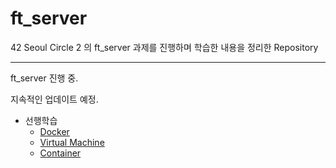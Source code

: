# ft_server

42 Seoul Circle 2 의 ft_server 과제를 진행하며 학습한 내용을 정리한 Repository

---

ft_server 진행 중.

지속적인 업데이트 예정.

- 선행학습
  - [Docker](https://github.com/HyeonsikBae/42Seoul/blob/master/ft_server/Docker.md)
  - [Virtual Machine](https://github.com/HyeonsikBae/42Seoul/blob/master/ft_server/Virtual%20Machine.md)
  - [Container](https://github.com/HyeonsikBae/42Seoul/blob/master/ft_server/Container.md)